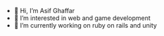 - 👋 Hi, I’m Asif Ghaffar
- 👀 I’m interested in web and game development
- 🌱 I’m currently working on ruby on rails and unity
<!-- - 💞️ I’m looking to collaborate on ...
- 📫 How to reach me ... -->

<!---
Asifghaffar2/Asifghaffar2 is a ✨ special ✨ repository because its `README.md` (this file) appears on your GitHub profile.
You can click the Preview link to take a look at your changes.
--->
